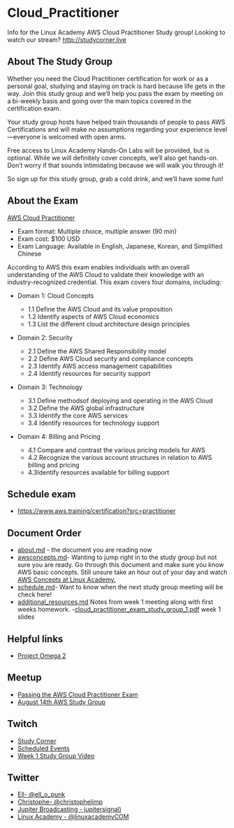 # Cloud_Practitioner
Info for the Linux Academy AWS Cloud Practitioner Study group! Looking to watch our stream? http://studycorner.live

## About The Study Group 

Whether you need the Cloud Practitioner certification for work or as a personal goal, studying and staying on track is hard because life gets in the way. Join this study group and we’ll help you pass the exam by meeting on a bi-weekly basis and going over the main topics covered in the certification exam.

Your study group hosts have helped train thousands of people to pass AWS Certifications and will make no assumptions regarding your experience level—everyone is welcomed with open arms.

Free access to Linux Academy Hands-On Labs will be provided, but is optional. While we will definitely cover concepts, we’ll also get hands-on. Don’t worry if that sounds intimidating because we will walk you through it!

So sign up for this study group, grab a cold drink, and we’ll have some fun!

## About the Exam 

[AWS Cloud Practitioner](https://aws.amazon.com/training/path-cloudpractitioner/)

- Exam format: Multiple choice, multiple answer (90 min) 
- Exam cost: $100 USD 
- Exam Language: Available in English, Japanese, Korean, and Simplified Chinese
  
According to AWS this exam enables individuals with an overall understanding of the AWS Cloud to validate their knowledge with an industry-recognized credential. This exam covers four domains, including:

- Domain 1: Cloud Concepts
  - 1.1 Define the AWS Cloud and its value proposition
  - 1.2 Identify aspects of AWS Cloud economics
  - 1.3 List the different cloud architecture design principles

- Domain 2: Security
  - 2.1 Define the AWS Shared Responsibility model
  - 2.2 Define AWS Cloud security and compliance concepts
  - 2.3 Identify AWS access management capabilities
  - 2.4 Identify resources for security support

- Domain 3: Technology
  - 3.1 Define methodsof deploying and operating in the AWS Cloud
  - 3.2 Define the AWS global infrastructure
  - 3.3 Identify the core AWS services
  - 3.4 Identify resources for technology support
  
- Domain 4: Billing and Pricing
  - 4.1 Compare and contrast the various pricing models for AWS
  - 4.2 Recognize the various account structures in relation to AWS billing and pricing
  - 4.3Identify resources available for billing support
  
  
 ## Schedule exam
 
 - https://www.aws.training/certification?src=practitioner

## Document Order

- [about.md](https://github.com/JupiterBroadcasting/CommunityNotes/blob/master/Cloud_Practitioner/about.md) - the document you are reading now 
- [awsconcepts.md](https://github.com/Ellopunk/Cloud_Practitioner/blob/master/awsconcepts.md)- Wanting to jump right in to the study group but not sure you are ready. Go through this document and make sure you know AWS basic concepts. Still unsure take an hour out of your day and watch [AWS Concepts at Linux Academy.](https://linuxacademy.com/cp/modules/view/id/84?)
- [schedule.md](https://github.com/Ellopunk/Cloud_Practitioner/blob/master/schedule.md)- Want to know when the next study group meeting will be check here! 
- [additional_resources.md](https://github.com/Ellopunk/Cloud_Practitioner/blob/master/additional_resources.md) Notes from week 1 meeting along with first weeks homework. 
-[cloud_practitioner_exam_study_group_1.pdf](https://github.com/Ellopunk/Cloud_Practitioner/blob/master/cloud_practitioner_exam_study_group_1.pdf) week 1 slides


## Helpful links
- [Project Omega 2](https://interactive.linuxacademy.com/diagrams/ProjectOmega2.html)

## Meetup

- [Passing the AWS Cloud Practitioner Exam](https://www.meetup.com/jupiterbroadcasting/events/262584571/)
- [August 14th AWS Study Group](https://www.meetup.com/jupiterbroadcasting/events/263214097/) 

## Twitch 

- [Study Corner](studycorner.live)
- [Scheduled Events](events.studycorner.live) 
- [Week 1 Study Group Video](https://www.twitch.tv/videos/460607570)


## Twitter

* [Ell- @ell_o_punk](https://twitter.com/Ell_o_Punk)
* [Christophe- @christophelimp](https://twitter.com/christophelimp)
* [Jupiter Broadcasting - jupitersignal)](https://twitter.com/jupitersignal)
* [Linux Academy - @linuxacademyCOM](https://twitter.com/linuxacademyCOM)
